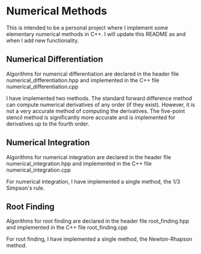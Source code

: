 # Numerical Methods

This is intended to be a personal project where I implement some elementary numerical methods in C++. I will update this README as and when I add new functionality.

## Numerical Differentiation

Algorithms for numerical differentiation are declared in the header file numerical_differentiation.hpp and implemented in the C++ file numerical_differentiation.cpp

I have implemented two methods. The standard forward difference method can compute numerical derivatives of any order (if they exist). However, it is not a very accurate method of computing the derivatives. The five-point stencil method is significantly more accurate and is implemented for derivatives up to the fourth order.

## Numerical Integration

Algorithms for numerical integration are declared in the header file numerical_integration.hpp and implemented in the C++ file numerical_integration.cpp

For numerical integration, I have implemented a single method, the 1/3 Simpson's rule.

## Root Finding

Algorithms for root finding are declared in the header file root_finding.hpp and implemented in the C++ file root_finding.cpp

For root finding, I have implemented a single method, the Newton-Rhapson method.
